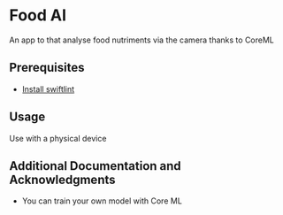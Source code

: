 # Food AI

An app to that analyse food nutriments via the camera thanks to CoreML

## Prerequisites

* [Install swiftlint](https://github.com/realm/SwiftLint)


## Usage

Use with a physical device


## Additional Documentation and Acknowledgments

* You can train your own model with Core ML


